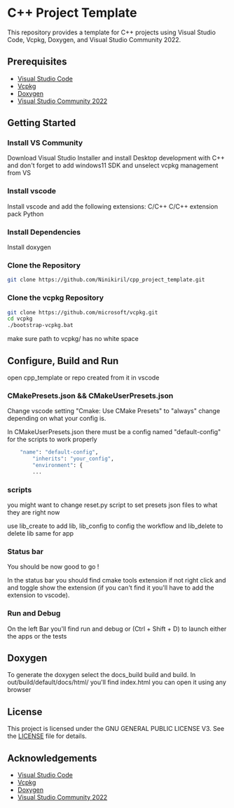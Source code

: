 # C++ Project Template

This repository provides a template for C++ projects using Visual Studio Code, Vcpkg, Doxygen, and Visual Studio Community 2022.

## Prerequisites

- [Visual Studio Code](https://code.visualstudio.com/)
- [Vcpkg](https://github.com/microsoft/vcpkg)
- [Doxygen](http://www.doxygen.nl/)
- [Visual Studio Community 2022](https://visualstudio.microsoft.com/vs/community/)

## Getting Started

### Install VS Community

Download Visual Studio Installer and install Desktop development with C++ and don't forget to add windows11 SDK and unselect vcpkg management from VS

### Install vscode

Install vscode and add the following extensions:
    C/C++
    C/C++ extension pack
    Python

### Install Dependencies

Install doxygen

### Clone the Repository

```sh
git clone https://github.com/Ninikiril/cpp_project_template.git
```

### Clone the vcpkg Repository

```sh
git clone https://github.com/microsoft/vcpkg.git
cd vcpkg
./bootstrap-vcpkg.bat
```
make sure path to vcpkg/ has no white space

## Configure, Build and Run

open cpp_template or repo created from it in vscode

### CMakePresets.json && CMakeUserPresets.json
Change vscode setting "Cmake: Use CMake Presets" to "always"
change depending on what your config is.

In CMakeUserPresets.json there must be a config named "default-config" for the scripts to work properly

```sh
    "name": "default-config",
        "inherits": "your_config",
        "environment": {
        ...
```

### scripts

you might want to change reset.py script to set presets json files to what they are right now

use lib_create to add lib, lib_config to config the workflow and lib_delete to delete lib
same for app

### Status bar

You should be now good to go !

In the status bar you should find cmake tools extension if not right click and and toggle show the extension (if you can't find it you'll have to add the extension to vscode).

### Run and Debug

On the left Bar you'll find run and debug or (Ctrl + Shift + D) to launch either the apps or the tests

## Doxygen

To generate the doxygen select the docs_build build and build. In out/build/default/docs/html/ you'll find index.html you can open it using any browser

## License

This project is licensed under the GNU GENERAL PUBLIC LICENSE V3. See the [LICENSE](LICENSE) file for details.

## Acknowledgements

- [Visual Studio Code](https://code.visualstudio.com/)
- [Vcpkg](https://github.com/microsoft/vcpkg)
- [Doxygen](http://www.doxygen.nl/)
- [Visual Studio Community 2022](https://visualstudio.microsoft.com/vs/community/)